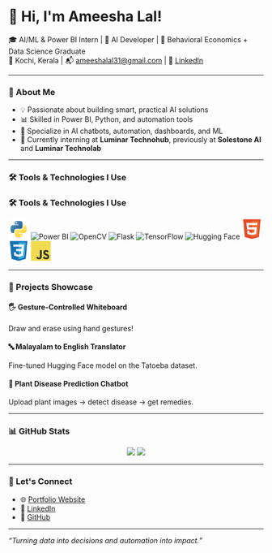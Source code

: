 # 👋 Hi, I'm Ameesha Lal!

🎓 AI/ML & Power BI Intern | 🤖 AI Developer | 🧠 Behavioral Economics + Data Science Graduate  
📍 Kochi, Kerala | 📬 ameeshalal31@gmail.com | 🔗 [LinkedIn](https://linkedin.com/in/ameesha-lal)

---

### 🚀 About Me

- 💡 Passionate about building smart, practical AI solutions  
- 📊 Skilled in Power BI, Python, and automation tools  
- 🤖 Specialize in AI chatbots, automation, dashboards, and ML  
- 💼 Currently interning at **Luminar Technohub**, previously at **Solestone AI** and **Luminar Technolab**

---

### 🛠️ Tools & Technologies I Use

### 🛠️ Tools & Technologies I Use

<p align="left">
  <img src="https://raw.githubusercontent.com/devicons/devicon/master/icons/python/python-original.svg" width="40" alt="Python" />
  <img src="https://img.icons8.com/color/96/power-bi.png" width="40" alt="Power BI" />
  <img src="https://upload.wikimedia.org/wikipedia/commons/3/32/OpenCV_Logo_with_text_svg_version.svg" width="60" alt="OpenCV" />
  <img src="https://cdn.jsdelivr.net/gh/devicons/devicon/icons/flask/flask-original.svg" width="40" alt="Flask" />
  <img src="https://cdn.worldvectorlogo.com/logos/tensorflow-2.svg" width="40" alt="TensorFlow" />
  <img src="https://huggingface.co/datasets/huggingface/brand-assets/resolve/main/hf-logo-with-title.svg" width="80" alt="Hugging Face" />
  <img src="https://raw.githubusercontent.com/devicons/devicon/master/icons/html5/html5-original.svg" width="40" alt="HTML5" />
  <img src="https://raw.githubusercontent.com/devicons/devicon/master/icons/css3/css3-original.svg" width="40" alt="CSS3" />
  <img src="https://raw.githubusercontent.com/devicons/devicon/master/icons/javascript/javascript-original.svg" width="40" alt="JavaScript" />
</p>


---

### 📌 Projects Showcase

#### 🖐 Gesture-Controlled Whiteboard  
Draw and erase using hand gestures!  


#### 🔤 Malayalam to English Translator  
Fine-tuned Hugging Face model on the Tatoeba dataset.  


#### 🌿 Plant Disease Prediction Chatbot  
Upload plant images → detect disease → get remedies.  


---

### 📊 GitHub Stats

<p align="center">
  <img src="https://github-readme-stats.vercel.app/api?username=ameesha12345&show_icons=true&theme=radical" width="48%" />
  <img src="https://github-readme-stats.vercel.app/api/top-langs/?username=ameesha12345&layout=compact&theme=radical" width="48%" />
</p>

---

### 🔗 Let's Connect

- 🌐 [Portfolio Website](https://ameeshalal17.wixsite.com/ameesha-lal-4)
- 💼 [LinkedIn](https://linkedin.com/in/ameesha-lal)
- 🐙 [GitHub](https://github.com/ameesha12345)

---

_“Turning data into decisions and automation into impact.”_
